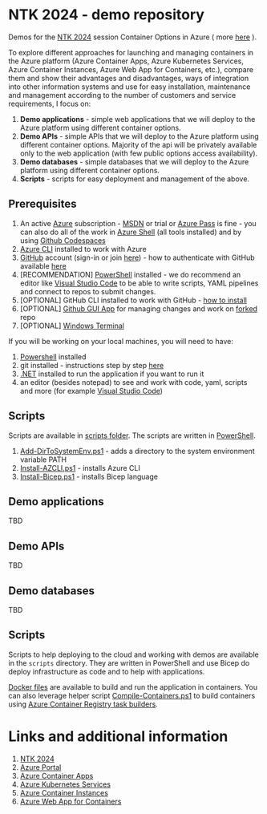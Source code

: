 # NTK 2024 - demo repository

Demos for the [NTK 2024](https://www.ntk.si) session Container Options in Azure (
more [here](https://www.ntk.si/urnik/predavanje/uporaba_kontajnerjev_v_platformi/51) ).

To explore different approaches for launching and managing containers in the Azure platform (Azure
Container Apps, Azure Kubernetes Services, Azure Container Instances, Azure Web App for Containers, etc.), compare them
and show their advantages and disadvantages, ways of integration into other information systems and use for easy
installation, maintenance and management according to the number of customers and service requirements, I focus on:

1. **Demo applications** - simple web applications that we will deploy to the Azure platform using different container
   options.
2. **Demo APIs** - simple APIs that we will deploy to the Azure platform using different container options. Majority of
   the api will be privately
   available only to the web application (with few public options access availability).
3. **Demo databases** - simple databases that we will deploy to the Azure platform using different container options.
4. **Scripts** - scripts for easy deployment and management of the above.

## Prerequisites

1. An active [Azure](https://www.azure.com) subscription - [MSDN](https://my.visualstudio.com) or trial
   or [Azure Pass](https://microsoftazurepass.com) is fine - you can also do all of the work
   in [Azure Shell](https://shell.azure.com) (all tools installed) and by
   using [Github Codespaces](https://docs.github.com/en/codespaces/developing-in-codespaces/creating-a-codespace)
2. [Azure CLI](https://learn.microsoft.com/en-us/cli/azure/) installed to work with Azure
3. [GitHub](https://github.com/) account (sign-in or join [here](https://github.com/join)) - how to authenticate with
   GitHub
   available [here](https://docs.github.com/en/get-started/quickstart/set-up-git#authenticating-with-github-from-git)
4. [RECOMMENDATION] [PowerShell](https://learn.microsoft.com/en-us/powershell/scripting/install/installing-powershell-on-windows?view=powershell-7.2)
   installed - we do recommend an editor like [Visual Studio Code](https://code.visualstudio.com) to be able to write
   scripts, YAML pipelines and connect to repos to submit changes.
5. [OPTIONAL] GitHub CLI installed to work with GitHub - [how to install](https://cli.github.com/manual/installation)
6. [OPTIONAL] [Github GUI App](https://desktop.github.com/) for managing changes and work
   on [forked](https://docs.github.com/en/get-started/quickstart/fork-a-repo) repo
7. [OPTIONAL] [Windows Terminal](https://learn.microsoft.com/en-us/windows/terminal/install)

If you will be working on your local machines, you will need to have:

1. [Powershell](https://learn.microsoft.com/en-us/powershell/scripting/install/installing-powershell-on-windows?view=powershell-7.2)
   installed
2. git installed - instructions step by step [here](https://docs.github.com/en/get-started/quickstart/set-up-git)
3. [.NET](https://dot.net) installed to run the application if you want to run it
4. an editor (besides notepad) to see and work with code, yaml, scripts and more (for
   example [Visual Studio Code](https://code.visualstudio.com))

## Scripts

Scripts are available in [scripts folder](./scripts). The scripts are written
in [PowerShell](https://docs.microsoft.com/en-us/powershell/scripting/overview?view=powershell-7.2).

1. [Add-DirToSystemEnv.ps1](./scripts/Add-DirToSystemEnv.ps1) - adds a directory to the system environment variable
   PATH
2. [Install-AZCLI.ps1](./scripts/Install-AZCLI.ps1) - installs Azure CLI
3. [Install-Bicep.ps1](./scripts/Install-Bicep.ps1) - installs Bicep language

## Demo applications

TBD

## Demo APIs

TBD

## Demo databases

TBD

## Scripts

Scripts to help deploying to the cloud and working with demos are available in the `scripts` directory. They are written
in PowerShell and use Bicep do deploy infrastructure as code and to help with applications.

[Docker files](./containers) are available to build and run the application in containers. You can also leverage helper
script [Compile-Containers.ps1](./scripts/Compile-Containers.ps1) to build containers
using [Azure Container Registry task builders](https://learn.microsoft.com/en-us/azure/container-registry/container-registry-tutorial-build-task).

# Links and additional information

1. [NTK 2024](https://www.ntk.si)
2. [Azure Portal](https://portal.azure.com/)
3. [Azure Container Apps](https://azure.microsoft.com/en-us/services/container-apps/)
4. [Azure Kubernetes Services](https://azure.microsoft.com/en-us/services/kubernetes-service/)
5. [Azure Container Instances](https://azure.microsoft.com/en-us/services/container-instances/)
6. [Azure Web App for Containers](https://azure.microsoft.com/en-us/services/app-service/containers/)